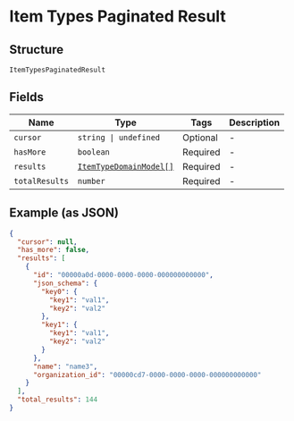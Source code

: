 
# Item Types Paginated Result

## Structure

`ItemTypesPaginatedResult`

## Fields

| Name | Type | Tags | Description |
|  --- | --- | --- | --- |
| `cursor` | `string \| undefined` | Optional | - |
| `hasMore` | `boolean` | Required | - |
| `results` | [`ItemTypeDomainModel[]`](../../doc/models/item-type-domain-model.md) | Required | - |
| `totalResults` | `number` | Required | - |

## Example (as JSON)

```json
{
  "cursor": null,
  "has_more": false,
  "results": [
    {
      "id": "00000a0d-0000-0000-0000-000000000000",
      "json_schema": {
        "key0": {
          "key1": "val1",
          "key2": "val2"
        },
        "key1": {
          "key1": "val1",
          "key2": "val2"
        }
      },
      "name": "name3",
      "organization_id": "00000cd7-0000-0000-0000-000000000000"
    }
  ],
  "total_results": 144
}
```

